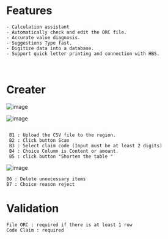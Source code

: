 # Features
    - Calculation assistant
    - Automatically check and edit the ORC file.
    - Accurate value diagnosis.
    - Suggestions Type fast.
    - Digitize data into a database.
    - Support quick letter printing and connection with HBS.
</br>

# Creater 
![image](/images/docs/claim1.png)

![image](/images/docs/claim2.png)
```

 B1 : Upload the CSV file to the region.
 B2 : Click button Scan
 B3 : Select claim code (Input must be at least 2 digits)
 B4 : Choice Column is Content or amount.
 B5 : click button "Shorten the table "

```
![image](/images/docs/claim3.png)

```
B6 : Delete unnecessary items
B7 : Choice reason reject
```
# Validation
```
File ORC : required if there is at least 1 row
Code Claim : required 
```

